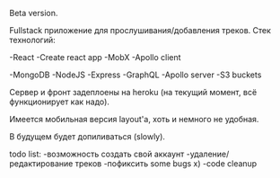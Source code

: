 Beta version.

Fullstack приложение для прослушивания/добавления треков. Стек технологий:

-React
-Create react app
-MobX
-Apollo client

-MongoDB
-NodeJS
-Express
-GraphQL
-Apollo server
-S3 buckets

Сервер и фронт задеплоены на heroku (на текущий момент, всё функционирует как надо).

Имеется мобильная версия layout'а, хоть и немного не удобная.

В будущем будет допиливаться (slowly).

todo list:
-возможность создать свой аккаунт
-удаление/редактирование треков
-пофиксить some bugs x)
-code cleanup
